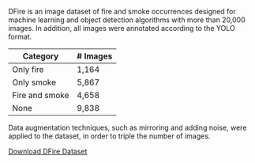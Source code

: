 
DFire is an image dataset of fire and smoke occurrences designed for machine learning and object detection algorithms with more than 20,000 images. In addition, all images were annotated according to the YOLO format.

| Category | # Images |
| ------------- | ------------- |
| Only fire  | 1,164  |
| Only smoke  | 5,867  |
| Fire and smoke  | 4,658  |
| None  | 9,838  |

Data augmentation techniques, such as mirroring and adding noise, were applied to the dataset, in order to triple the number of images.

[Download DFire Dataset](https://mega.nz/folder/KkgmxApK#AnCld32ITLPXXsteUpXs5A)
